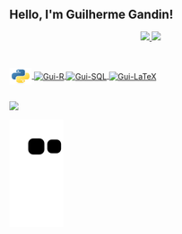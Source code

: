 ## Hello, I'm Guilherme Gandin!


<div align="center">
   <a href="https://github.com/Guigandin">
<!-- Estatísticas gerais -->
   <img height="180em" src="https://github-readme-stats.vercel.app/api?username=Guigandin&show_icons=true&theme=dark&include_all_commits=true&count_private=true"/>
      
<!-- Estatísticas das linguagens -->
   <img height="180em" src="https://github-readme-stats.vercel.app/api/top-langs/?username=Guigandin&layout=compact&langs_count=4&theme=dark"/>
</div>
   
  ##
   
<!--    Ícones das linguagens -->
<div style="display: inline_block"><br>
  <img align="center" alt="Gui-Python" height="30" width="40" src="https://raw.githubusercontent.com/devicons/devicon/master/icons/python/python-original.svg">
  <img align="center" alt="Gui-R" height="30" width="40" src="https://cdn.jsdelivr.net/gh/devicons/devicon/icons/r/r-original.svg">
  <img align="center" alt="Gui-SQL" height="30" width="40" src="https://cdn.jsdelivr.net/gh/devicons/devicon/icons/microsoftsqlserver/microsoftsqlserver-plain-wordmark.svg">
  <img align="center" alt="Gui-LaTeX" height="30" width="40" src="https://cdn.jsdelivr.net/gh/devicons/devicon/icons/latex/latex-original.svg">
</div>
   
 ##
   
<!--    Contatos -->
 <div>  
   <a href="https://br.linkedin.com/in/guilherme-gandin-374907178" target="_blank"><img src="https://img.shields.io/badge/-LinkedIn-%230077B5?style=for-the-badge&logo=linkedin&logoColor=white" target="_blank"></a>
    
   <!-- Jogo da cobrinha passando pelas contribuições -->
   ![Snake animation](https://github.com/Guigandin/Guigandin/blob/output/github-contribution-grid-snake.svg)
    
</div>
